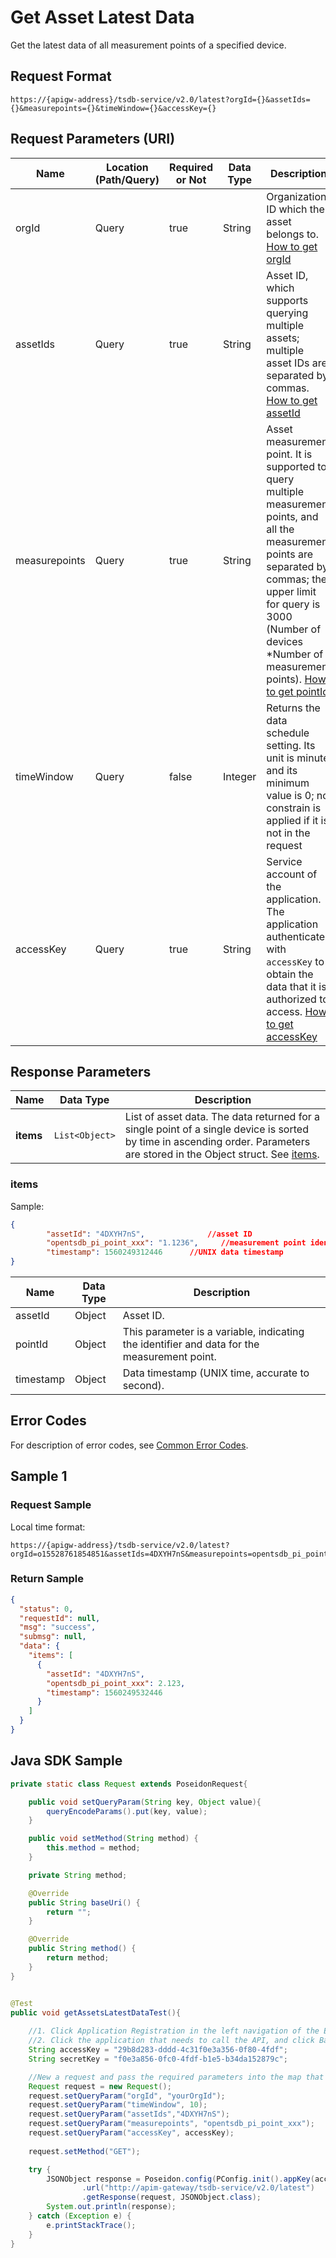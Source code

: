 # Get Asset Latest Data



Get the latest data of all measurement points of a specified device.

## Request Format

```
https://{apigw-address}/tsdb-service/v2.0/latest?orgId={}&assetIds={}&measurepoints={}&timeWindow={}&accessKey={}
```

## Request Parameters (URI)

| Name | Location (Path/Query) | Required or Not | Data Type | Description |
|---------------|------------------|----------|-----------|--------------|
| orgId         | Query            | true     | String    | Organization ID which the asset belongs to. [How to get orgId](/docs/api/en/latest/api_faqs#how-to-get-organization-id-orgid-orgid)                                                                                                                                                                                                                            |
| assetIds      | Query            | true     | String    | Asset ID, which supports querying multiple assets; multiple asset IDs are separated by commas. [How to get assetId](/docs/api/en/latest/api_faqs.html#how-to-get-asset-id-assetid-assetid)                                                                                                                                                                                |
| measurepoints | Query            | true     | String    | Asset measurement point. It is supported to query multiple measurement points, and all the measurement points are separated by commas; the upper limit for query is 3000 (Number of devices *Number of measurement points). [How to get pointId](/docs/api/en/latest/api_faqs#how-to-get-the-measuremet-point-pointid-pointid)                                                                                                                                                                           |
| timeWindow | Query            | false     | Integer    | Returns the data schedule setting. Its unit is minute and its minimum value is 0; no constrain is applied if it is not in the request|
| accessKey     | Query            | true     | String    |Service account of the application. The application authenticates with `accessKey` to obtain the data that it is authorized to access. [How to get accessKey](/docs/api/en/latest/api_faqs.html#how-to-get-access-key-accesskey-accesskey)|                                                                     


## Response Parameters

| Name | Data Type     | Description          |
|-------|----------------|---------------------------|
| **items** | `List<Object>` | List of asset data. The data returned for a single point of a single device is sorted by time in ascending order. Parameters are stored in the Object struct. See [items](/docs/api/en/latest/tsdb_service/get_asset_latest_data.html#id3).

### items

Sample:
```json
{
        "assetId": "4DXYH7nS",  			//asset ID       
        "opentsdb_pi_point_xxx": "1.1236", 	   //measurement point identifier and the data   
        "timestamp": 1560249312446		//UNIX data timestamp    
}
```

| Name | Data Type | Description |
|---------------|-----------|--------------------------------------|
| assetId       | Object    | Asset ID.                                              |
| pointId | Object    |This parameter is a variable, indicating the identifier and data for the measurement point.                                     |
| timestamp     | Object    | Data timestamp (UNIX time, accurate to second).                                     |

## Error Codes
For description of error codes, see [Common Error Codes](overview#errorcode).

## Sample 1

### Request Sample
Local time format:
```
https://{apigw-address}/tsdb-service/v2.0/latest?orgId=o15528761854851&assetIds=4DXYH7nS&measurepoints=opentsdb_pi_point_xxx&timeWindow=&accessKey=accessKey
```

### Return Sample

```json
{
  "status": 0,
  "requestId": null,
  "msg": "success",
  "submsg": null,
  "data": {
    "items": [
      {
        "assetId": "4DXYH7nS",
        "opentsdb_pi_point_xxx": 2.123,
        "timestamp": 1560249532446
      }
    ]
  }
}
```

## Java SDK Sample

```java
private static class Request extends PoseidonRequest{

    public void setQueryParam(String key, Object value){
        queryEncodeParams().put(key, value);
    }

    public void setMethod(String method) {
        this.method = method;
    }

    private String method;

    @Override
    public String baseUri() {
        return "";
    }

    @Override
    public String method() {
        return method;
    }
}


@Test
public void getAssetsLatestDataTest(){
    
    //1. Click Application Registration in the left navigation of the EnOS Console.
    //2. Click the application that needs to call the API, and click Basic Information. accessKey and secretKey correspond to AccessKey and SecretKey in EnOS.
    String accessKey = "29b8d283-dddd-4c31f0e3a356-0f80-4fdf";
    String secretKey = "f0e3a856-0fc0-4fdf-b1e5-b34da152879c";

    //New a request and pass the required parameters into the map that exists in the query. The key is the parameter name and the value is the parameter value.
    Request request = new Request();
    request.setQueryParam("orgId", "yourOrgId");
    request.setQueryParam("timeWindow", 10);
    request.setQueryParam("assetIds","4DXYH7nS");
    request.setQueryParam("measurepoints", "opentsdb_pi_point_xxx");
    request.setQueryParam("accessKey", accessKey);
    
    request.setMethod("GET");

    try {
        JSONObject response = Poseidon.config(PConfig.init().appKey(accessKey).appSecret(secretKey).debug())
                .url("http://apim-gateway/tsdb-service/v2.0/latest")
                .getResponse(request, JSONObject.class);
        System.out.println(response);
    } catch (Exception e) {
        e.printStackTrace();
    }
}
```
